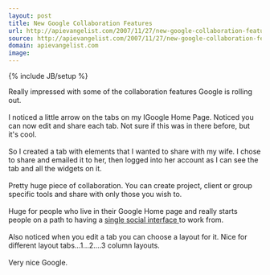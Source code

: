 ```yaml
---
layout: post
title: New Google Collaboration Features
url: http://apievangelist.com/2007/11/27/new-google-collaboration-features/
source: http://apievangelist.com/2007/11/27/new-google-collaboration-features/
domain: apievangelist.com
image: 
---
```

{% include JB/setup %}<p>Really impressed with some of the collaboration features Google is rolling out.<br /><br />I noticed a little arrow on the tabs on my IGoogle Home Page.  Noticed you can now edit and share each tab.  Not sure if this was in there before, but it's cool.<br /><br />So I created a tab with elements that I wanted to share with my wife.  I chose to share and emailed it to her, then logged into her account as I can see the tab and all the widgets on it.<br /><br />Pretty huge piece of collaboration.  You can create project, client or group specific tools and share with only those you wish to.<br /><br />Huge for people who live in their Google Home page and really starts people on a path to having a <a href="http://kinlane.blogspot.com/2007/11/social-networks-email-and-more.html">single social interface </a>to work from.<br /><br />Also noticed when you edit a tab you can choose a layout for it.  Nice for different layout tabs...1...2....3 column layouts.<br /><br />Very nice Google.</p>
